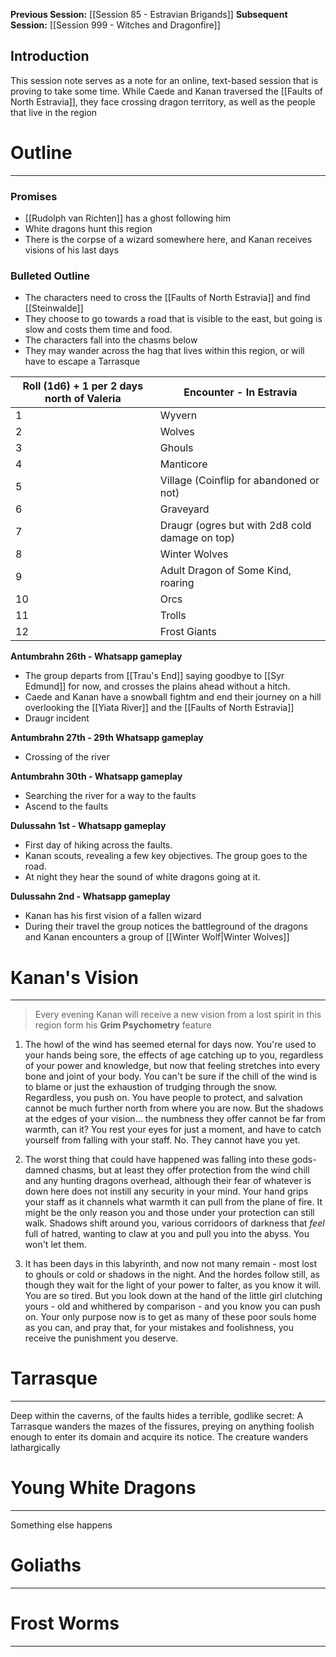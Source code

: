 **Previous Session:** [[Session 85 - Estravian Brigands]]
**Subsequent Session:** [[Session 999 - Witches and Dragonfire]]
## Introduction
This session note serves as a note for an online, text-based session that is proving to take some time. While Caede and Kanan traversed the [[Faults of North Estravia]], they face crossing dragon territory, as well as the people that live in the region

# Outline
---
### Promises
- [[Rudolph van Richten]] has a ghost following him
- White dragons hunt this region
- There is the corpse of a wizard somewhere here, and Kanan receives visions of his last days
### Bulleted Outline
- The characters need to cross the [[Faults of North Estravia]] and find [[Steinwalde]]
- They choose to go towards a road that is visible to the east, but going is slow and costs them time and food.
- The characters fall into the chasms below
- They may wander across the hag that lives within this region, or will have to escape a Tarrasque

| Roll (1d6) + 1 per 2 days north of Valeria | Encounter - In Estravia                        |
| ------------------------------------------ | ---------------------------------------------- |
| 1                                          | Wyvern                                         |
| 2                                          | Wolves                                         |
| 3                                          | Ghouls                                         |
| 4                                          | Manticore                                      |
| 5                                          | Village (Coinflip for abandoned or not)        |
| 6                                          | Graveyard                                      |
| 7                                          | Draugr (ogres but with 2d8 cold damage on top) |
| 8                                          | Winter Wolves                                  |
| 9                                          | Adult Dragon of Some Kind, roaring             |
| 10                                         | Orcs                                           |
| 11                                         | Trolls                                         |
| 12                                         | Frost Giants                                   |
**Antumbrahn 26th - Whatsapp gameplay**
- The group departs from [[Trau's End]] saying goodbye to [[Syr Edmund]] for now, and crosses the plains ahead without a hitch.
- Caede and Kanan have a snowball fightm and end their journey on a hill overlooking the [[Yiata River]] and the [[Faults of North Estravia]]
- Draugr incident

**Antumbrahn 27th - 29th Whatsapp gameplay**
- Crossing of the river

**Antumbrahn 30th - Whatsapp gameplay**
- Searching the river for a way to the faults
- Ascend to the faults

**Dulussahn 1st - Whatsapp gameplay**
- First day of hiking across the faults.
- Kanan scouts, revealing a few key objectives. The group goes to the road.
- At night they hear the sound of white dragons going at it.

**Dulussahn 2nd - Whatsapp gameplay**
- Kanan has his first vision of a fallen wizard
- During their travel the group notices the battleground of the dragons and Kanan encounters a group of [[Winter Wolf|Winter Wolves]]
# Kanan's Vision
---
> Every evening Kanan will receive a new vision from a lost spirit in this region form his **Grim Psychometry** feature

1. The howl of the wind has seemed eternal for days now. You're used to your hands being sore, the effects of age catching up to you, regardless of your power and knowledge, but now that feeling stretches into every bone and joint of your body. You can't be sure if the chill of the wind is to blame or just the exhaustion of trudging through the snow. Regardless, you push on. You have people to protect, and salvation cannot be much further north from where you are now. But the shadows at the edges of your vision... the numbness they offer cannot be far from warmth, can it? You rest your eyes for just a moment, and have to catch yourself from falling with your staff. No. They cannot have you yet.

2. The worst thing that could have happened was falling into these gods-damned chasms, but at least they offer protection from the wind chill and any hunting dragons overhead, although their fear of whatever is down here does not instill any security in your mind. Your hand grips your staff as it channels what warmth it can pull from the plane of fire. It might be the only reason you and those under your protection can still walk. Shadows shift around you, various corridoors of darkness that _feel_ full of hatred, wanting to claw at you and pull you into the abyss. You won't let them.

3. It has been days in this labyrinth, and now not many remain - most lost to ghouls or cold or shadows in the night. And the hordes follow still, as though they wait for the light of your power to falter, as you know it will. You are so tired. But you look down at the hand of the little girl clutching yours - old and whithered by comparison - and you know you can push on. Your only purpose now is to get as many of these poor souls home as you can, and pray that, for your mistakes and foolishness, you receive the punishment you deserve.
# Tarrasque
---
Deep within the caverns, of the faults hides a terrible, godlike secret: A Tarrasque wanders the mazes of the fissures, preying on anything foolish enough to enter its domain and acquire its notice. The creature wanders lathargically
# Young White Dragons
---
Something else happens

# Goliaths
---
# Frost Worms
---
